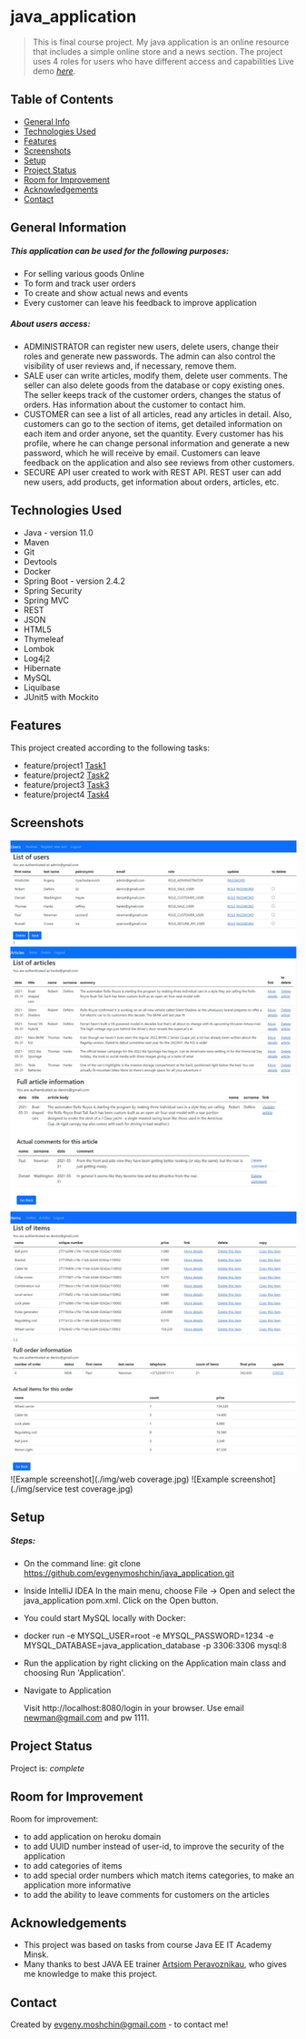 # java_application
> This is final course project. My java application is an online resource that includes a simple online store and a news section. The project uses 4 roles for users who have different access and capabilities
> Live demo [_here_](https://www.example.com). <!-- If you have the project hosted somewhere, include the link here. -->

## Table of Contents
* [General Info](#general-information)
* [Technologies Used](#technologies-used)
* [Features](#features)
* [Screenshots](#screenshots)
* [Setup](#setup)
* [Project Status](#project-status)
* [Room for Improvement](#room-for-improvement)
* [Acknowledgements](#acknowledgements)
* [Contact](#contact)

## General Information
##### This application can be used for the following purposes:
- For selling various goods Online
- To form and track user orders
- To create and show actual news and events
- Every customer can leave his feedback to improve application

##### About users access:
- ADMINISTRATOR can register new users, delete users, change their roles and generate new passwords. The admin can also control the visibility of user reviews and, if necessary, remove them.
- SALE user can write articles, modify them, delete user comments. The seller can also delete goods from the database or copy existing ones. The seller keeps track of the customer orders, changes the status of orders. Has information about the customer to contact him.
- CUSTOMER can see a list of all articles, read any articles in detail. Also, customers can go to the section of items, get detailed information on each item and order anyone, set the quantity. Every customer has his profile, where he can change personal information and generate a new password, which he will receive by email. Customers can leave feedback on the application and also see reviews from other customers.
- SECURE API user created to work with REST API. REST user can add new users, add products, get information about orders, articles, etc.

## Technologies Used
- Java - version 11.0
- Maven
- Git
- Devtools
- Docker
- Spring Boot - version 2.4.2
- Spring Security
- Spring MVC
- REST
- JSON
- HTML5
- Thymeleaf
- Lombok
- Log4j2
- Hibernate
- MySQL
- Liquibase 
- JUnit5 with Mockito

## Features
This project created according to the following tasks:
- feature/project1 [Task1 ](https://docs.google.com/document/d/1lq_VUaq25dyv48peo-qylTBEtX7pg7nj7N8F9j8WGyc/edit?usp=sharing)
- feature/project2 [Task2 ](https://docs.google.com/document/d/1UfPH1vD-qGoeiT7BWMeNwDxfzDCSiQ79nePdi2CjJbU/edit?usp=sharing)
- feature/project3 [Task3 ](https://docs.google.com/document/d/1eYGz6PgzAHsIxpTHEobMFKJnRn9GgSpoZjZUCxj1uhI/edit?usp=sharing)
- feature/project4 [Task4 ](https://docs.google.com/document/d/1yvMec9KnQPg0d3kN-L7257d7p7LVrIKUPi3rmY_bSR4/edit?usp=sharing)


## Screenshots
![Example screenshot](./img/users.jpg)
![Example screenshot](./img/articles.jpg)
![Example screenshot](./img/article.jpg)
![Example screenshot](./img/items.jpg)
![Example screenshot](./img/order.jpg)
![Example screenshot](./img/web coverage.jpg)
![Example screenshot](./img/service test coverage.jpg)


## Setup
##### Steps:
- On the command line:
git clone https://github.com/evgenymoshchin/java_application.git
- Inside IntelliJ IDEA In the main menu, choose File -> Open and select the java_application pom.xml. Click on the Open button.
- You could start MySQL locally with Docker:
- docker run -e MYSQL_USER=root -e MYSQL_PASSWORD=1234 -e MYSQL_DATABASE=java_application_database -p 3306:3306 mysql:8
- Run the application by right clicking on the Application main class and choosing Run 'Application'.
- Navigate to Application

  Visit http://localhost:8080/login in your browser.
  Use email newman@gmail.com and pw 1111. 

## Project Status
Project is: _complete_

## Room for Improvement

Room for improvement:
- to add application on heroku domain 
- to add UUID number instead of user-id, to improve the security of the application
- to add categories of items
- to add special order numbers which match items categories, to make an application more informative 
- to add the ability to leave comments for customers on the articles

## Acknowledgements
- This project was based on tasks from course Java EE IT Academy Minsk.
- Many thanks to best JAVA EE trainer [Artsiom Peravoznikau](https://www.linkedin.com/in/artsiom-peravoznikau/), who gives me knowledge to make this project. 


## Contact
Created by evgeny.moshchin@gmail.com -  to contact me!
